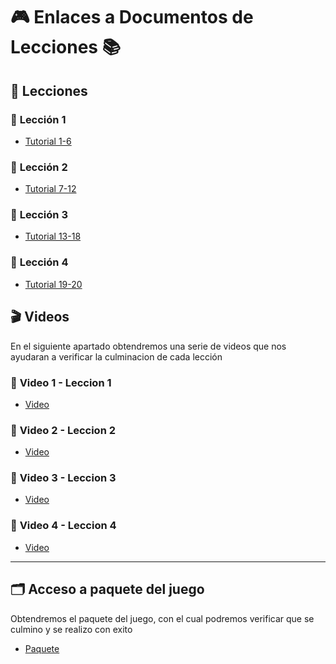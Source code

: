 # 🎮 **Enlaces a Documentos de Lecciones** 📚

## 📄 **Lecciones**


### 📝 **Lección 1**  
* <a href="https://drive.google.com/file/d/12FfyGOn-i8jXGEzqnd2EqQ9YPZbQFIw2/view?usp=sharing"> Tutorial 1-6 </a>

### 📝 **Lección 2**  
* <a href="https://drive.google.com/file/d/1Bx23-IcYBGwV3L2lw5fhXB0gScRdrKls/view?usp=sharing"> Tutorial 7-12 </a>

### 📝 **Lección 3**  
* <a href="https://drive.google.com/file/d/1mdf7rIh9qwoxdoHbFlok3e5lC3iyZ8D-/view?usp=sharing"> Tutorial 13-18 </a>

### 📝 **Lección 4**  
* <a href="https://drive.google.com/file/d/1tYGyDWUZqGzPUNTUhuJKfZGpss73J4mb/view?usp=sharing"> Tutorial 19-20 </a>


## 🎬 **Videos**  
En el siguiente apartado obtendremos una serie de videos que nos ayudaran a verificar la culminacion de cada lección 

### 🎥 **Video 1 - Leccion 1**  
* <a href="https://drive.google.com/file/d/1ZVMnWdtx45yTtYc2b3_UNw9-RZSfhVsI/view?usp=sharing"> Video </a>

### 🎥 **Video 2 - Leccion 2**  
* <a href="https://drive.google.com/file/d/1BjwbbNgnmF4BTDc3wfPCalWcrPHYBuvg/view?usp=sharing"> Video </a>

### 🎥 **Video 3 - Leccion 3**  
* <a href="https://drive.google.com/file/d/1clCsSJGUb0pJekMUYlgmY-WzqxKITAOI/view?usp=sharing"> Video </a>

### 🎥 **Video 4 - Leccion 4**  
* <a href="https://drive.google.com/file/d/1ShF-pA-CtOfaJs2vfakRfIj4pZ_izdzJ/view?usp=sharing"> Video </a>

---

## 🗂 **Acceso a paquete del juego**  
Obtendremos el paquete del juego, con el cual podremos verificar que se culmino y se realizo con exito

* <a href="https://drive.google.com/file/d/1WhW3Un1TKTq8kX6KTMoum2pFkxqrOej6/view?usp=sharing"> Paquete </a>
  

